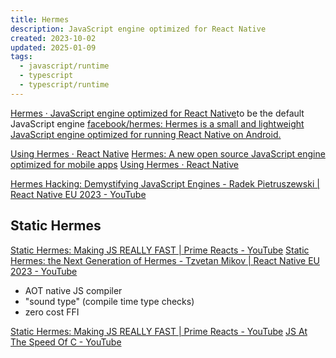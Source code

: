 ```yaml
---
title: Hermes
description: JavaScript engine optimized for React Native
created: 2023-10-02
updated: 2025-01-09
tags:
  - javascript/runtime
  - typescript
  - typescript/runtime
---
```


[Hermes · JavaScript engine optimized for React Native](https://hermesengine.dev/)to be the default JavaScript engine
[facebook/hermes: Hermes is a small and lightweight JavaScript engine optimized for running React Native on Android.](https://github.com/facebook/hermes)

[Using Hermes · React Native](https://reactnative.dev/docs/hermes)
[Hermes: A new open source JavaScript engine optimized for mobile apps](https://code.fb.com/android/hermes/)
[Using Hermes · React Native](https://facebook.github.io/react-native/docs/hermes/)

[Hermes Hacking: Demystifying JavaScript Engines - Radek Pietruszewski | React Native EU 2023 - YouTube](https://www.youtube.com/watch?v=LIhDyF1Gatc)

## Static Hermes

[Static Hermes: Making JS REALLY FAST | Prime Reacts - YouTube](https://www.youtube.com/watch?v=dIjUtfSSJ6Q)
[Static Hermes: the Next Generation of Hermes - Tzvetan Mikov | React Native EU 2023 - YouTube](https://www.youtube.com/watch?v=q-xKYA0EO-c)

- AOT native JS compiler
- "sound type" (compile time type checks)
- zero cost FFI

[Static Hermes: Making JS REALLY FAST | Prime Reacts - YouTube](https://www.youtube.com/watch?v=dIjUtfSSJ6Q)
[JS At The Speed Of C - YouTube](https://www.youtube.com/watch?v=ipYQpxAyunc)
